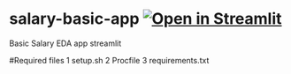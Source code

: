 # salary-basic-app [![Open in Streamlit](https://static.streamlit.io/badges/streamlit_badge_black_white.svg)](https://share.streamlit.io/melinda-pol/salary-basic-app/main/app.py)
Basic Salary EDA app streamlit

#Required files
1 setup.sh
2 Procfile
3 requirements.txt